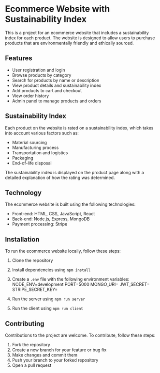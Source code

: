 # Ecommerce Website with Sustainability Index

This is a project for an ecommerce website that includes a sustainability index for each product. The website is designed to allow users to purchase products that are environmentally friendly and ethically sourced.

## Features

- User registration and login
- Browse products by category
- Search for products by name or description
- View product details and sustainability index
- Add products to cart and checkout
- View order history
- Admin panel to manage products and orders

## Sustainability Index

Each product on the website is rated on a sustainability index, which takes into account various factors such as:

- Material sourcing
- Manufacturing process
- Transportation and logistics
- Packaging
- End-of-life disposal

The sustainability index is displayed on the product page along with a detailed explanation of how the rating was determined.

## Technology

The ecommerce website is built using the following technologies:

- Front-end: HTML, CSS, JavaScript, React
- Back-end: Node.js, Express, MongoDB
- Payment processing: Stripe

## Installation

To run the ecommerce website locally, follow these steps:

1. Clone the repository
2. Install dependencies using `npm install`
3. Create a `.env` file with the following environment variables:
NODE_ENV=development
PORT=5000
MONGO_URI=<your MongoDB URI>
JWT_SECRET=<your JWT secret>
STRIPE_SECRET_KEY=<your Stripe secret key> 


4. Run the server using `npm run server`
5. Run the client using `npm run client`

## Contributing

Contributions to the project are welcome. To contribute, follow these steps:

1. Fork the repository
2. Create a new branch for your feature or bug fix
3. Make changes and commit them
4. Push your branch to your forked repository
5. Open a pull request



